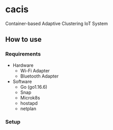 # cacis
Container-based Adaptive Clustering IoT System

## How to use

### Requirements

- Hardware
  - Wi-Fi Adapter
  - Bluetooth Adapter
- Software
  - Go (go1.16.6)
  - Snap
  - Microk8s
  - hostapd
  - netplan

### Setup

